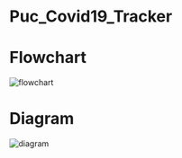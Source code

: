 # Puc_Covid19_Tracker
# Flowchart
![flowchart](https://user-images.githubusercontent.com/54776918/189024546-7a94bbd7-e6bc-427d-9a5b-8831f07336f0.png)
# Diagram
![diagram](https://user-images.githubusercontent.com/54776918/189024552-33779469-172d-4008-b533-83992d224d7f.jpg)
